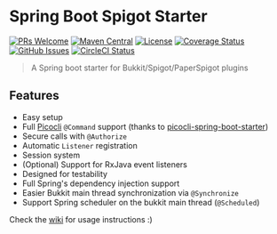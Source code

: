 # Spring Boot Spigot Starter

[![PRs Welcome](https://img.shields.io/badge/PRs-welcome-brightgreen.svg)](https://github.com/Alan-Gomes/mcspring-boot/fork)
[![Maven Central](https://img.shields.io/maven-central/v/dev.alangomes/spigot-spring-boot-starter.svg)](https://search.maven.org/#artifactdetails%7Cdev.alangomes%7Cspigot-spring-boot-starter%7C0.18.0%7Cjar)
[![License](https://img.shields.io/github/license/Alan-Gomes/mcspring-boot.svg?style=popout)](https://github.com/Alan-Gomes/mcspring-boot/blob/master/LICENSE)
[![Coverage Status](https://img.shields.io/coveralls/github/Alan-Gomes/mcspring-boot/master.svg)](https://coveralls.io/github/Alan-Gomes/mcspring-boot?branch=master)
[![GitHub Issues](https://img.shields.io/github/issues/Alan-Gomes/mcspring-boot.svg)](https://github.com/Alan-Gomes/mcspring-boot/issues)
[![CircleCI Status](https://img.shields.io/circleci/project/github/Alan-Gomes/mcspring-boot/master.svg)](https://circleci.com/gh/Alan-Gomes/mcspring-boot)

> A Spring boot starter for Bukkit/Spigot/PaperSpigot plugins

## Features

- Easy setup
- Full [Picocli](http://picocli.info/) `@Command` support (thanks to [picocli-spring-boot-starter](https://github.com/kakawait/picocli-spring-boot-starter)) 
- Secure calls with `@Authorize`
- Automatic `Listener` registration
- Session system
- (Optional) Support for RxJava event listeners
- Designed for testability
- Full Spring's dependency injection support
- Easier Bukkit main thread synchronization via `@Synchronize`
- Support Spring scheduler on the bukkit main thread (`@Scheduled`)

Check the [wiki](https://github.com/Alan-Gomes/mcspring-boot/wiki/Getting-started) for usage instructions :) 